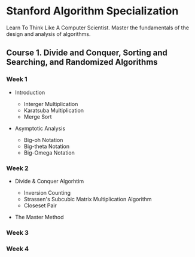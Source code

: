 # Stanford Algorithm Specialization
Learn To Think Like A Computer Scientist. Master the fundamentals of the design and analysis of algorithms.

## Course 1. Divide and Conquer, Sorting and Searching, and Randomized Algorithms

### Week 1
+ Introduction
    * Interger Multiplication
    * Karatsuba Multiplication
    * Merge Sort

+  Asymptotic Analysis
    * Big-oh Notation
    * Big-theta Notation
    * Big-Omega Notation

### Week 2
+ Divide & Conquer Algorhtim
    * Inversion Counting
    * Strassen's Subcubic Matrix Multiplication Algorithm
    * Closeset Pair

+ The Master Method

### Week 3

### Week 4
